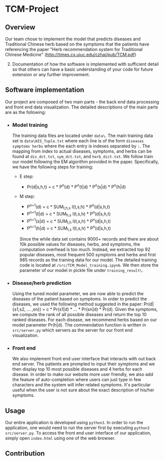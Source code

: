 # TCM-Project

## Overview
Our team chose to implement the model that predicts diseases and Traditional Chinese herb based on the symptoms that the patients have referencing the paper "Herb recommendation system for Traditional Chinese Medicine" (http://times.cs.uiuc.edu/czhai/pub/TCM.pdf)

2) Documentation of how the software is implemented with sufficient detail so that others can have a basic understanding of your code for future extension or any further improvement.
## Software implementation
Our project are composed of two main parts - the back end data processing and front end data visualization. The detailed descriptions of the main parts are as the following:
* ### Model training
   The training data files are located under `data\`. The main training data set is `data\HIS_Tuple.txt` where each line is of the form `diseases symptoms herbs` where the each entry is indexes separated by `:`. The mapping from index to actual diseases, symptoms, and herbs can be found at `dis_dct.txt`, `sym_dct.txt`, and `herb_dict.txt`. We follow train our model following the EM algorithm provided in the paper. Specifically, we have the following steps for training:
   * E step:
      * Pr(d|s,h,t) = c * P<sup>n</sup>(d) * P<sup>n</sup>(t|d) * P<sup>n</sup>(s|d) * P<sup>n</sup>(h|d)
   * M step:
      * P<sup>n+1</sup>(d) = c * SUM<sub>t,h,s</sub> I(t,s,h) * P<sup>n</sup>(d|s,h,t)
      * P<sup>n+1</sup>(t|d) = c * SUM<sub>h,s</sub> I(t,s,h) * P<sup>n</sup>(d|s,h,t)
      * P<sup>n+1</sup>(s|d) = c * SUM<sub>t,h</sub> I(t,s,h) * P<sup>n</sup>(d|s,h,t)
      * P<sup>n+1</sup>(h|d) = c * SUM<sub>t,s</sub> I(t,s,h) * P<sup>n</sup>(d|s,h,t)

      Since the while data set contains 9000+ records and there are about 10k possible values for diseases, herbs, and symptoms, the computation overhead is too much. Instead, we extracted top 92 popular diseases, most frequent 500 symptoms and herbs and first 985 records as the training data for our model. The detailed training code is located at `/src/TCM_Model_training.ipynb`. We then store the parameter of our model in pickle file under `training_result\`.


* ### Disease/herb prediction
   Using the tuned model parameter, we are now able to predict the diseases of the patient based on symptoms. In order to predict the diseases, we used the following method suggested in the paper: Pr(d|{s1,s2, ... ,sn}) = c * Pr(s1|d) * ... * Pr(sn|d) * Pr(d). Given the symptoms, we compute the rank of all possible diseases and return the top 10 ranked diseases. For each disease, we recommend herbs based on our model parameter Pr(h|d). The commendation function is written in `src/server.py` which servers as the server for our front end visualization.

* ### Front end
   We also implement front end user interface that interacts with out back end server. The patients are prompted to input their symptoms and we then display top 10 most possible diseases and 4 herbs for each disease. In order to make our website more user friendly, we also add the feature of auto-completion where users can just type in few characters and the system will infer related symptoms. It's particular useful when the user is not sure about the exact description of his/her symptoms.

## Usage
Our entire application is developed using `python3`. In order to run the application, one would need to run the server first by executing `python3 src/server.py`. To access the front end user interface of our application, simply open `index.html` using one of the web browser.

## Contribution
